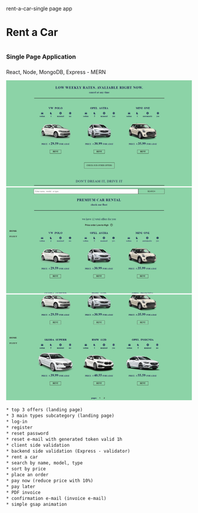  rent-a-car-single page app
 # Rent a Car <h1>
 ### Single Page Application <h3>

 React, Node, MongoDB, Express - MERN

 ![landing_page](img/landing.jpg)
 ![fleet_1](img/cars_1.jpg)
 ![fleet_2](img/cars_2.jpg)

	* top 3 offers (landing page)
	* 3 main types subcategory (landing page)
	* log-in
	* register
	* reset password
	* reset e-mail with generated token valid 1h
	* client side validation
	* backend side validation (Express - validator)
	* rent a car 
	* search by name, model, type
	* sort by price
	* place an order
	* pay now (reduce price with 10%)
	* pay later
	* PDF invoice
	* confirmation e-mail (invoice e-mail)
	* simple gsap animation

